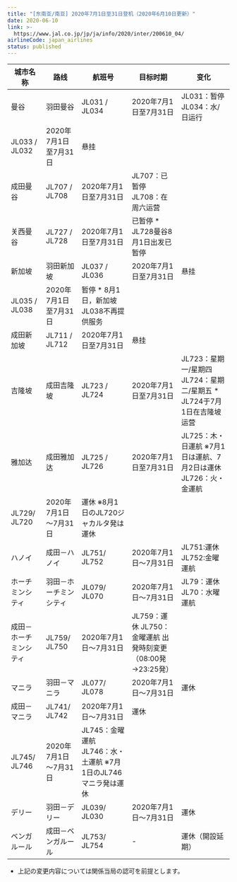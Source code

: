 ```yaml
---
title: "[东南亚/南亚] 2020年7月1日至31日登机（2020年6月10日更新）"
date: 2020-06-10
link: >-
  https://www.jal.co.jp/jp/ja/info/2020/inter/200610_04/
airlineCode: japan_airlines
status: published
---
```

城市名称 | 路线 | 航班号 | 目标时期 | 变化  
---|---|---|---|---  
曼谷 | 羽田曼谷 | JL031 /  JL034 | 2020年7月1日至7月31日 | JL031：暂停 JL034：水/日运行  
JL033 /  JL032 | 2020年7月1日至7月31日 | 悬挂  
成田曼谷 | JL707 /  JL708 | 2020年7月1日至7月31日 | JL707：已暂停 JL708：在周六运营  
关西曼谷 | JL727 /  JL728 | 2020年7月1日至7月31日 | 已暂停 * JL728曼谷8月1日出发已暂停  
新加坡 | 羽田新加坡 | JL037 /  JL036 | 2020年7月1日至7月31日 | 悬挂  
JL035 /  JL038 | 2020年7月1日至7月31日 | 暂停 * 8月1日，新加坡JL038不再提供服务  
成田新加坡 | JL711 /  JL712 | 2020年7月1日至7月31日 | 悬挂  
吉隆坡 | 成田吉隆坡 | JL723 /  JL724 | 2020年7月1日至7月31日 | JL723：星期一/星期四 JL724：星期二/星期五 * JL724于7月1日在吉隆坡运营  
雅加达 | 成田雅加达 | JL725 /  JL726 | 2020年7月1日至7月31日 | JL725：木・日運航 ※7月1日は運航、7月2日は運休 JL726：火・金運航  
JL729/ JL720 | 2020年7月1日～7月31日 | 運休 ※8月1日のJL720ジャカルタ発は運休  
ハノイ | 成田－ハノイ | JL751/ JL752 | 2020年7月1日～7月31日 |  JL751:運休 JL752:金曜運航   
ホーチミンシティ | 羽田－ホーチミンシティ | JL079/ JL070 | 2020年7月1日～7月31日 | JL79：運休 JL70：水曜運航  
成田－ホーチミンシティ | JL759/ JL750 | 2020年7月1日～7月31日 | JL759：運休 JL750：金曜運航 出発時刻変更（08:00発→23:25発）  
マニラ | 羽田－マニラ | JL077/ JL078 | 2020年7月1日～7月31日 | 運休  
成田－マニラ | JL741/ JL742 | 2020年7月1日～7月31日 | 運休  
JL745/ JL746 | 2020年7月1日～7月31日 | JL745：金曜運航 JL746：水・土運航 ※7月1日のJL746マニラ発は運休  
デリー | 羽田－デリー | JL039/ JL030 | 2020年7月1日～7月31日 | 運休  
ベンガルール | 成田－ベンガルール | JL753/ JL754 | - | 運休（開設延期）  
  
* 上記の変更内容については関係当局の認可を前提とします。 
